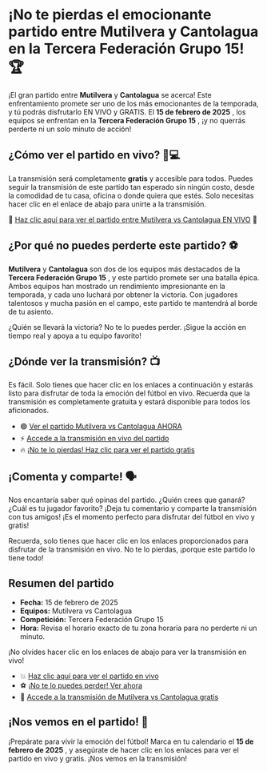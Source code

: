 # ¡No te pierdas el emocionante partido entre Mutilvera y Cantolagua en la Tercera Federación Grupo 15! 🏆

¡El gran partido entre **Mutilvera** y **Cantolagua** se acerca! Este enfrentamiento promete ser uno de los más emocionantes de la temporada, y tú podrás disfrutarlo EN VIVO y GRATIS. El **15 de febrero de 2025** , los equipos se enfrentan en la **Tercera Federación Grupo 15** , ¡y no querrás perderte ni un solo minuto de acción!

## ¿Cómo ver el partido en vivo? 📱💻

La transmisión será completamente **gratis** y accesible para todos. Puedes seguir la transmisión de este partido tan esperado sin ningún costo, desde la comodidad de tu casa, oficina o donde quiera que estés. Solo necesitas hacer clic en el enlace de abajo para unirte a la transmisión.

🔴 [Haz clic aquí para ver el partido entre Mutilvera vs Cantolagua EN VIVO](https://tinyurl.com/livestreamfreeo?st=Mutilvera+vs+Cantolagua&si=ghc) 🔴

## ¿Por qué no puedes perderte este partido? ⚽

**Mutilvera** y **Cantolagua** son dos de los equipos más destacados de la **Tercera Federación Grupo 15** , y este partido promete ser una batalla épica. Ambos equipos han mostrado un rendimiento impresionante en la temporada, y cada uno luchará por obtener la victoria. Con jugadores talentosos y mucha pasión en el campo, este partido te mantendrá al borde de tu asiento.

¿Quién se llevará la victoria? No te lo puedes perder. ¡Sigue la acción en tiempo real y apoya a tu equipo favorito!

## ¿Dónde ver la transmisión? 📺

Es fácil. Solo tienes que hacer clic en los enlaces a continuación y estarás listo para disfrutar de toda la emoción del fútbol en vivo. Recuerda que la transmisión es completamente gratuita y estará disponible para todos los aficionados.

- 🟢 [Ver el partido Mutilvera vs Cantolagua AHORA](https://tinyurl.com/livestreamfreeo?st=Mutilvera+vs+Cantolagua&si=ghc)
- ⚡ [Accede a la transmisión en vivo del partido](https://tinyurl.com/livestreamfreeo?st=Mutilvera+vs+Cantolagua&si=ghc)
- 🔥 [¡No te lo pierdas! Haz clic para ver el partido gratis](https://tinyurl.com/livestreamfreeo?st=Mutilvera+vs+Cantolagua&si=ghc)

## ¡Comenta y comparte! 🗣️

Nos encantaría saber qué opinas del partido. ¿Quién crees que ganará? ¿Cuál es tu jugador favorito? ¡Deja tu comentario y comparte la transmisión con tus amigos! ¡Es el momento perfecto para disfrutar del fútbol en vivo y gratis!

Recuerda, solo tienes que hacer clic en los enlaces proporcionados para disfrutar de la transmisión en vivo. No te lo pierdas, ¡porque este partido lo tiene todo!

## Resumen del partido

- **Fecha:** 15 de febrero de 2025
- **Equipos:** Mutilvera vs Cantolagua
- **Competición:** Tercera Federación Grupo 15
- **Hora:** Revisa el horario exacto de tu zona horaria para no perderte ni un minuto.

¡No olvides hacer clic en los enlaces de abajo para ver la transmisión en vivo!

- 💥 [Haz clic aquí para ver el partido en vivo](https://tinyurl.com/livestreamfreeo?st=Mutilvera+vs+Cantolagua&si=ghc)
- ⚽ [¡No te lo puedes perder! Ver ahora](https://tinyurl.com/livestreamfreeo?st=Mutilvera+vs+Cantolagua&si=ghc)
- 🚨 [Accede a la transmisión de Mutilvera vs Cantolagua gratis](https://tinyurl.com/livestreamfreeo?st=Mutilvera+vs+Cantolagua&si=ghc)

## ¡Nos vemos en el partido! 🎉

¡Prepárate para vivir la emoción del fútbol! Marca en tu calendario el **15 de febrero de 2025** , y asegúrate de hacer clic en los enlaces para ver el partido en vivo y gratis. ¡Nos vemos en la transmisión!
